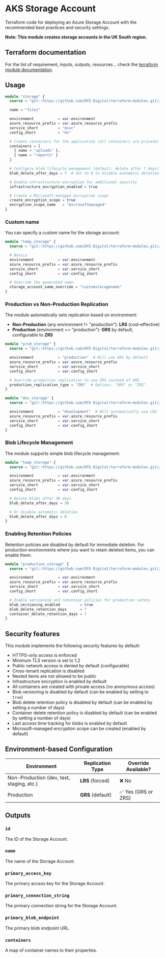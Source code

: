 # AKS Storage Account

Terraform code for deploying an Azure Storage Account with the recommended best practices and security settings.

**Note: This module creates storage accounts in the UK South region.**

## Terraform documentation

For the list of requirement, inputs, outputs, resources... check the [terraform module documentation](tfdocs.md).

## Usage

```terraform
module "storage" {
  source = "git::https://github.com/DFE-Digital/terraform-modules.git//aks/storage_account?ref=stable"

  name = "files"

  environment           = var.environment
  azure_resource_prefix = var.azure_resource_prefix
  service_short         = "msvc"
  config_short          = "dv"

  # Create containers for the application (all containers are private)
  containers = [
    { name = "uploads" },
    { name = "reports" }
  ]

  # Configure blob lifecycle management (default: delete after 7 days)
  blob_delete_after_days = 7  # Set to 0 to disable automatic deletion

  # Enable infrastructure encryption for additional security
  infrastructure_encryption_enabled = true

  # Create a Microsoft-managed encryption scope
  create_encryption_scope = true
  encryption_scope_name   = "microsoftmanaged"
}
```

### Custom name

You can specify a custom name for the storage account:

```terraform
module "temp_storage" {
  source = "git::https://github.com/DFE-Digital/terraform-modules.git//aks/storage_account?ref=stable"

  # Basics
  environment           = var.environment
  azure_resource_prefix = var.azure_resource_prefix
  service_short         = var.service_short
  config_short          = var.config_short

  # Override the generated name
  storage_account_name_override = "customstoragename"
}
```

### Production vs Non-Production Replication

The module automatically sets replication based on environment:

- **Non-Production** (any environment != "production"): **LRS** (cost-effective)
- **Production** (environment == "production"): **GRS** by default, configurable to **ZRS**

```terraform
module "prod_storage" {
  source = "git::https://github.com/DFE-Digital/terraform-modules.git//aks/storage_account?ref=stable"

  environment           = "production"  # Will use GRS by default
  azure_resource_prefix = var.azure_resource_prefix
  service_short         = var.service_short
  config_short          = var.config_short

  # Override production replication to use ZRS instead of GRS
  production_replication_type = "ZRS"  # Options: "GRS" or "ZRS"
}

module "dev_storage" {
  source = "git::https://github.com/DFE-Digital/terraform-modules.git//aks/storage_account?ref=stable"

  environment           = "development"  # Will automatically use LRS
  azure_resource_prefix = var.azure_resource_prefix
  service_short         = var.service_short
  config_short          = var.config_short
}
```

### Blob Lifecycle Management

The module supports simple blob lifecycle management:

```terraform
module "temp_storage" {
  source = "git::https://github.com/DFE-Digital/terraform-modules.git//aks/storage_account?ref=stable"

  environment           = var.environment
  azure_resource_prefix = var.azure_resource_prefix
  service_short         = var.service_short
  config_short          = var.config_short

  # Delete blobs after 30 days
  blob_delete_after_days = 30

  # Or disable automatic deletion
  blob_delete_after_days = 0
}
```

### Enabling Retention Policies

Retention policies are disabled by default for immediate deletion. For production environments where you want to retain deleted items, you can enable them:

```terraform
module "production_storage" {
  source = "git::https://github.com/DFE-Digital/terraform-modules.git//aks/storage_account?ref=stable"

  environment           = var.environment
  azure_resource_prefix = var.azure_resource_prefix
  service_short         = var.service_short
  config_short          = var.config_short

  # Enable versioning and retention policies for production safety
  blob_versioning_enabled         = true
  blob_delete_retention_days      = 7
  container_delete_retention_days = 7
}
```

## Security features

This module implements the following security features by default:

- HTTPS-only access is enforced
- Minimum TLS version is set to 1.2
- Public network access is denied by default (configurable)
- Cross-tenant replication is disabled
- Nested items are not allowed to be public
- Infrastructure encryption is enabled by default
- All containers are created with private access (no anonymous access)
- Blob versioning is disabled by default (can be enabled by setting to `true`)
- Blob delete retention policy is disabled by default (can be enabled by setting a number of days)
- Container delete retention policy is disabled by default (can be enabled by setting a number of days)
- Last access time tracking for blobs is enabled by default
- Microsoft-managed encryption scope can be created (enabled by default)

## Environment-based Configuration

| Environment                               | Replication Type  | Override Available? |
| ----------------------------------------- | ----------------- | ------------------- |
| Non-Production (dev, test, staging, etc.) | **LRS** (forced)  | ❌ No               |
| Production                                | **GRS** (default) | ✅ Yes (GRS or ZRS) |

## Outputs

### `id`

The ID of the Storage Account.

### `name`

The name of the Storage Account.

### `primary_access_key`

The primary access key for the Storage Account.

### `primary_connection_string`

The primary connection string for the Storage Account.

### `primary_blob_endpoint`

The primary blob endpoint URL.

### `containers`

A map of container names to their properties.
